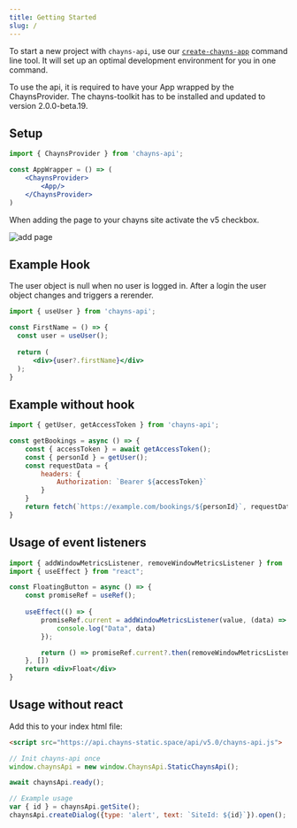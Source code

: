 ```yaml
---
title: Getting Started
slug: /
---
```


To start a new project with `chayns-api`, use our
[`create-chayns-app`](https://github.com/TobitSoftware/create-chayns-app)
command line tool. It will set up an optimal development environment for you in
one command.

To use the api, it is required to have your App wrapped by the ChaynsProvider. The chayns-toolkit has to be installed and updated to version 2.0.0-beta.19. 

## Setup
```jsx
import { ChaynsProvider } from 'chayns-api';

const AppWrapper = () => (
    <ChaynsProvider>
        <App/>
    </ChaynsProvider>
)
```

When adding the page to your chayns site activate the v5 checkbox.

![add page](https://chayns.space/75508-15270/code/add_page.png?1)


## Example Hook

The user object is null when no user is logged in. 
After a login the user object changes and triggers a rerender. 
```jsx
import { useUser } from 'chayns-api';

const FirstName = () => {
  const user = useUser();
  
  return (
      <div>{user?.firstName}</div>
  );
}
```

## Example without hook
```jsx
import { getUser, getAccessToken } from 'chayns-api';

const getBookings = async () => {
    const { accessToken } = await getAccessToken();
    const { personId } = getUser();
    const requestData = {
        headers: {
            Authorization: `Bearer ${accessToken}`
        } 
    }
    return fetch(`https://example.com/bookings/${personId}`, requestData);
}
```

## Usage of event listeners

```jsx
import { addWindowMetricsListener, removeWindowMetricsListener } from 'chayns-api';
import { useEffect } from "react";

const FloatingButton = async () => {
    const promiseRef = useRef();
    
    useEffect(() => {
        promiseRef.current = addWindowMetricsListener(value, (data) => {
            console.log("Data", data)
        });

        return () => promiseRef.current?.then(removeWindowMetricsListener);
    }, [])
    return <div>Float</div>
}
```

## Usage without react

Add this to your index html file:
```html
<script src="https://api.chayns-static.space/api/v5.0/chayns-api.js">
```


```js
// Init chayns-api once
window.chaynsApi = new window.ChaynsApi.StaticChaynsApi();

await chaynsApi.ready();

// Example usage
var { id } = chaynsApi.getSite();
chaynsApi.createDialog({type: 'alert', text: `SiteId: ${id}`}).open();
```




